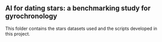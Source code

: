 ## AI for dating stars: a benchmarking study for gyrochronology

This folder contains the stars datasets used and the scripts developed in this project.
